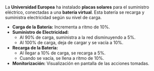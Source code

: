 La **Universidad Europea** ha instalado **placas solares** para el suministro eléctrico, conectadas a una **batería virtual**. Esta batería se recarga y suministra electricidad según su nivel de carga.

- **Carga de la Batería:** Incrementa a ritmo de 10%.
- **Suministro de Electricidad:**
    - Al 90% de carga, suministra a la red disminuyendo a 5%.
    - Al 100% de carga, deja de cargar y se vacía a 10%.
- **Recarga de la Batería:**
    - Al llegar a 10% de carga, se recarga a 5%.
    - Cuando se vacía, se llena a ritmo de 10%.
- **Monitorización:** Visualización en pantalla de las acciones tomadas.
